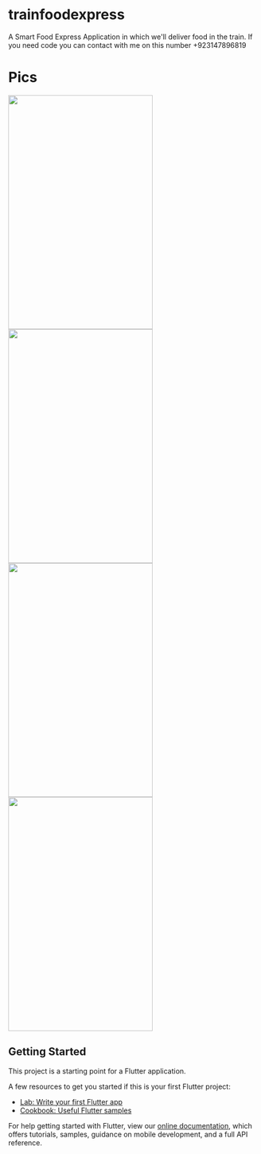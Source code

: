 # trainfoodexpress

A Smart Food Express Application in which we'll deliver food in the train. If you need code you can contact with me on this number +923147896819

# Pics

<img src="https://user-images.githubusercontent.com/73787635/132474618-b078a14f-cf8d-48f8-8925-dd55281b84af.jpeg" height = 470, width = 290/>   
<img src="https://user-images.githubusercontent.com/73787635/132475059-2e622b62-1759-4039-bb28-dfd55c4d5b37.jpeg" height = 470, width = 290/>
<img src="https://user-images.githubusercontent.com/73787635/132475235-ea0c58be-e96f-4d96-9e73-20eb4cb80a20.jpeg" height = 470, width = 290/>
<img src="https://user-images.githubusercontent.com/73787635/132475426-83961d2d-67be-4321-a999-cdde451bd07f.jpeg" height = 470, width = 290/>


## Getting Started

This project is a starting point for a Flutter application.

A few resources to get you started if this is your first Flutter project:

- [Lab: Write your first Flutter app](https://flutter.dev/docs/get-started/codelab)
- [Cookbook: Useful Flutter samples](https://flutter.dev/docs/cookbook)

For help getting started with Flutter, view our
[online documentation](https://flutter.dev/docs), which offers tutorials,
samples, guidance on mobile development, and a full API reference.
